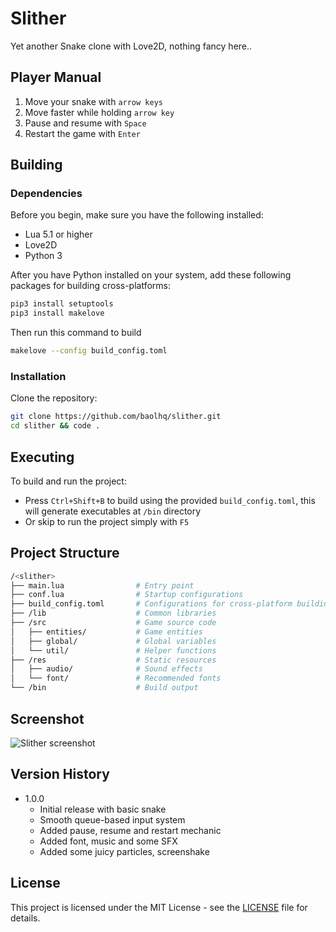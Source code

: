 # Slither

Yet another Snake clone with Love2D, nothing fancy here..

## Player Manual

1. Move your snake with <code>arrow keys</code>
2. Move faster while holding <code>arrow key</code>
3. Pause and resume with <code>Space</code>
4. Restart the game with <code>Enter</code>

## Building

### Dependencies

Before you begin, make sure you have the following installed:

- Lua 5.1 or higher
- Love2D
- Python 3

After you have Python installed on your system, add these following packages for building cross-platforms:

```sh
pip3 install setuptools
pip3 install makelove
```

Then run this command to build

```sh
makelove --config build_config.toml
```

### Installation

Clone the repository:

```sh
git clone https://github.com/baolhq/slither.git
cd slither && code .
```

## Executing

To build and run the project:

- Press `Ctrl+Shift+B` to build using the provided `build_config.toml`, this will generate executables at `/bin` directory
- Or skip to run the project simply with `F5`

## Project Structure

```sh
/<slither>
├── main.lua                # Entry point
├── conf.lua                # Startup configurations
├── build_config.toml       # Configurations for cross-platform building
├── /lib                    # Common libraries
├── /src                    # Game source code
│   ├── entities/           # Game entities
│   ├── global/             # Global variables
│   └── util/               # Helper functions
├── /res                    # Static resources
│   ├── audio/              # Sound effects
│   └── font/               # Recommended fonts
└── /bin                    # Build output
```

## Screenshot

![Slither screenshot](https://images2.imgbox.com/5f/b0/CtpYQgDw_o.png)

## Version History

- 1.0.0
  - Initial release with basic snake
  - Smooth queue-based input system
  - Added pause, resume and restart mechanic
  - Added font, music and some SFX
  - Added some juicy particles, screenshake

## License

This project is licensed under the MIT License - see the [LICENSE](LICENSE.md) file for details.
